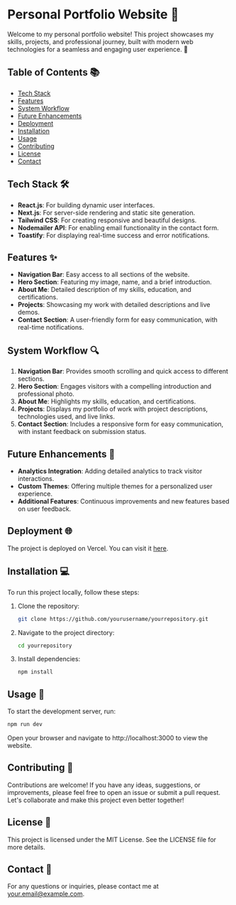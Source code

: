 # Personal Portfolio Website 🌟

Welcome to my personal portfolio website! This project showcases my skills, projects, and professional journey, built with modern web technologies for a seamless and engaging user experience. 🚀

## Table of Contents 📚

- [Tech Stack](#tech-stack-)
- [Features](#features-)
- [System Workflow](#system-workflow-)
- [Future Enhancements](#future-enhancements-)
- [Deployment](#deployment-)
- [Installation](#installation-)
- [Usage](#usage-)
- [Contributing](#contributing-)
- [License](#license-)
- [Contact](#contact-)

## Tech Stack 🛠️

- **React.js**: For building dynamic user interfaces.
- **Next.js**: For server-side rendering and static site generation.
- **Tailwind CSS**: For creating responsive and beautiful designs.
- **Nodemailer API**: For enabling email functionality in the contact form.
- **Toastify**: For displaying real-time success and error notifications.

## Features ✨

- **Navigation Bar**: Easy access to all sections of the website.
- **Hero Section**: Featuring my image, name, and a brief introduction.
- **About Me**: Detailed description of my skills, education, and certifications.
- **Projects**: Showcasing my work with detailed descriptions and live demos.
- **Contact Section**: A user-friendly form for easy communication, with real-time notifications.

## System Workflow 🔍

1. **Navigation Bar**: Provides smooth scrolling and quick access to different sections.
2. **Hero Section**: Engages visitors with a compelling introduction and professional photo.
3. **About Me**: Highlights my skills, education, and certifications.
4. **Projects**: Displays my portfolio of work with project descriptions, technologies used, and live links.
5. **Contact Section**: Includes a responsive form for easy communication, with instant feedback on submission status.

## Future Enhancements 🚀

- **Analytics Integration**: Adding detailed analytics to track visitor interactions.
- **Custom Themes**: Offering multiple themes for a personalized user experience.
- **Additional Features**: Continuous improvements and new features based on user feedback.

## Deployment 🌐

The project is deployed on Vercel. You can visit it [here](https://your-portfolio-site.vercel.app).

## Installation 💻

To run this project locally, follow these steps:

1. Clone the repository:
    ```bash
    git clone https://github.com/yourusername/yourrepository.git
    ```

2. Navigate to the project directory:
    ```bash
    cd yourrepository
    ```

3. Install dependencies:
    ```bash
    npm install
    ```

## Usage 🚀

To start the development server, run:
```bash
npm run dev
```
Open your browser and navigate to http://localhost:3000 to view the website.

## Contributing 🤝

Contributions are welcome! If you have any ideas, suggestions, or improvements, please feel free to open an issue or submit a pull request. Let's collaborate and make this project even better together!

## License 📜

This project is licensed under the MIT License. See the LICENSE file for more details.

## Contact 📧

For any questions or inquiries, please contact me at your.email@example.com.
